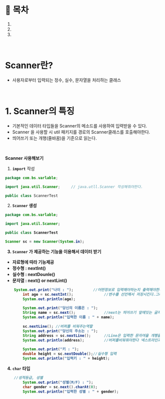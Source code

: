 # 🔖 목차

1.
2.
3.

<br/>

# Scanner란?

- 사용자로부터 입력되는 정수, 실수, 문자열을 처리하는 클래스

<br/>

# 1. Scanner의 특징
- 기본적인 데이터 타입들을 Scanner의 메소드를 사용하여 입력받을 수 있다.
- Scanner 을 사용할 시 util 패키지를 경로의 Scanner클래스를 호출해야한다.
- 띄어쓰기 또는 개행(줄바꿈)을 기준으로 읽는다.

<br/>

**Scanner 사용해보기**

1. <code><strong>import</code></strong> 작성

```java
package com.bs.varlable;

import java.util.Scanner;     // java.utll.Scanner 작성해줘야한다.

public class ScannerTest 
```
2. <code><strong>Scanner</code><Strong> 생성

```java
package com.bs.varlable;

import java.util.Scanner;

public class ScannerTest 

Scanner sc = new Scanner(System.in);
```
3. <code><strong>Scanner</code></strong> 가 제공하는 기능을 이용해서 데이터 받기

  - 자료형에 따라 기능제공
  - 정수형 : nextInt()
  - 실수형 : nextDounle()
  - 문자열 : next() or nextLint()

```java
    System.out.print("나이 : ");         //어떤정보로 입력해야하는지 출력해야한다
		int age = sc.nextInt();              //변수를 선언해서 저장시킨다.그래야 내려가서도 써진다.
		System.out.println(age);
		
		System.out.print("당신의 이름은 : ");
		String name = sc.next();             //next는 띄어쓰기 앞에잇는 글자까지만 출력한다.
		System.out.println("입력한 이름 : " + name);
		
		sc.nextLine(); //버퍼를 비워주는역할
		System.out.print("당신의 주소는 : ");
		String address = sc.nextLine();      //Line은 입력한 문자여을 개행을 기준으로 값으 가져옴.(엔터)=개행 
		System.out.println(address);         //버퍼를비워줘야한다 넥스트라인과 넥스트사이에써준다.
		
		System.out.print("키 : ");
		double height = sc.nextDouble();//실수형 입력
		System.out.println("입력키 : " + height);
```

	
4. <code><strong>char</code></strong> 타입
 
```java
    //성적등급, 성별
		System.out.print("성별(M/F) : ");
		char gender = sc.next().charAt(0);
		System.out.println("입력한 성별 : " + gender);
````
    




 
  
